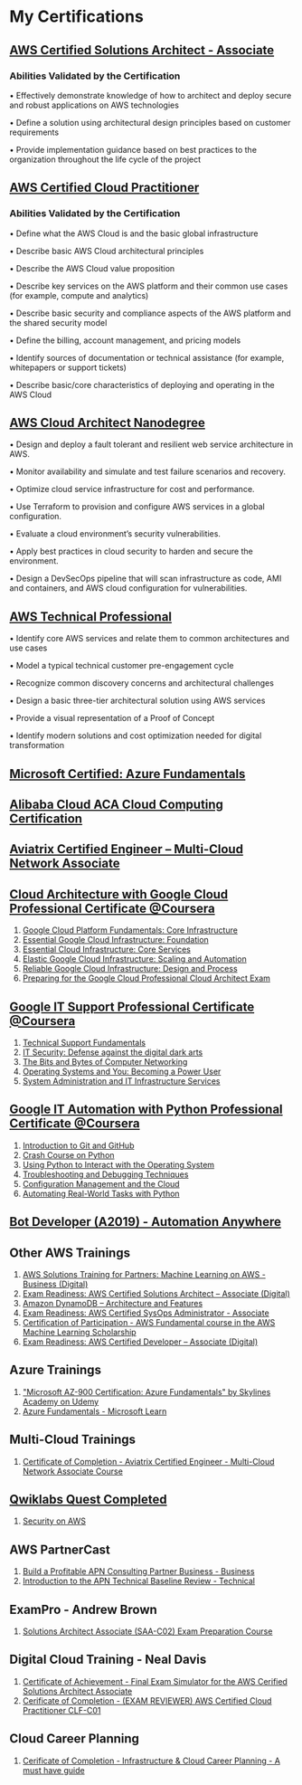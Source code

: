 # My Certifications

## [AWS Certified Solutions Architect - Associate](https://www.youracclaim.com/badges/fd0a1083-8178-4d53-aea9-f74bbf0556a2)
### Abilities Validated by the Certification

• Effectively demonstrate knowledge of how to architect and deploy secure and robust applications on AWS technologies

• Define a solution using architectural design principles based on customer requirements

• Provide implementation guidance based on best practices to the organization throughout the life cycle of the project


## [AWS Certified Cloud Practitioner](https://www.youracclaim.com/badges/50cc3d7d-e7d1-4c3a-b30d-66f29d8f5a3e)
### Abilities Validated by the Certification

• Define what the AWS Cloud is and the basic global infrastructure

• Describe basic AWS Cloud architectural principles

• Describe the AWS Cloud value proposition

• Describe key services on the AWS platform and their common use cases (for example, compute and analytics)

• Describe basic security and compliance aspects of the AWS platform and the shared security model

• Define the billing, account management, and pricing models

• Identify sources of documentation or technical assistance (for example, whitepapers or support tickets)

• Describe basic/core characteristics of deploying and operating in the AWS Cloud

## [AWS Cloud Architect Nanodegree](https://drive.google.com/file/d/1UAT8PX77kr_WOm3IZyght2lvxkpWVhJp/view?usp=sharing)
• Design and deploy a fault tolerant and resilient web service architecture in AWS.

• Monitor availability and simulate and test failure scenarios and recovery.

• Optimize cloud service infrastructure for cost and performance.

• Use Terraform to provision and configure AWS services in a global configuration.

• Evaluate a cloud environment’s security vulnerabilities.

• Apply best practices in cloud security to harden and secure the environment.

• Design a DevSecOps pipeline that will scan infrastructure as code, AMI and containers, and AWS cloud configuration for vulnerabilities.

## [AWS Technical Professional](https://drive.google.com/file/d/18d-PGqDn4XmjpgTnpWVtypfyJ1ryy2h5/view?usp=sharing)

• Identify core AWS services and relate them to common architectures and use cases

• Model a typical technical customer pre-engagement cycle

• Recognize common discovery concerns and architectural challenges

• Design a basic three-tier architectural solution using AWS services

• Provide a visual representation of a Proof of Concept

• Identify modern solutions and cost optimization needed for digital transformation

## [Microsoft Certified: Azure Fundamentals](https://www.youracclaim.com/badges/2462dd38-27c0-485a-a426-9b456c974265)

## [Alibaba Cloud ACA Cloud Computing Certification](https://drive.google.com/file/d/19_U-jHaKmqukE9qTB9OpTaJ95plM3D1e/view?usp=sharing)

## [Aviatrix Certified Engineer – Multi-Cloud Network Associate](https://drive.google.com/file/d/1oJPCOoYK6TIjS85USCBsVag8PgATUNdU/view?usp=sharing)

## [Cloud Architecture with Google Cloud Professional Certificate @Coursera](https://coursera.org/share/31fc73f747dedd6776b003a0269e0917)
1. [Google Cloud Platform Fundamentals: Core Infrastructure](https://www.coursera.org/account/accomplishments/verify/GYUE3KHY2P45)
2. [Essential Google Cloud Infrastructure: Foundation](https://www.coursera.org/account/accomplishments/records/CGVBFXCQLEXQ)
3. [Essential Cloud Infrastructure: Core Services](https://coursera.org/share/7cabbad71b8e7c38ecb650ee70307aef)
4. [Elastic Google Cloud Infrastructure: Scaling and Automation](https://coursera.org/share/b4fb61957ebd8fa5244526065fa02465)
5. [Reliable Google Cloud Infrastructure: Design and Process](https://coursera.org/share/f989a95b67df1a83155562b4a70e94b5)
6. [Preparing for the Google Cloud Professional Cloud Architect Exam](https://coursera.org/share/155082a79ca9bc45f601fb150b16879a)

## [Google IT Support Professional Certificate @Coursera](https://www.youracclaim.com/badges/55fb5188-e3c0-40ef-9b4c-00e6a5a3062d)
1. [Technical Support Fundamentals](https://coursera.org/share/fb442bd45fcde0a821a31db96a20fcf1)
2. [IT Security: Defense against the digital dark arts](https://coursera.org/share/f496813fce6694eb4c1ab0d3b90dcda7)
3. [The Bits and Bytes of Computer Networking](https://coursera.org/share/0a0f1f80704e2c508bee873e77fb063e)
4. [Operating Systems and You: Becoming a Power User](https://coursera.org/share/c08f376956245a90241dc4b25bd6a28b)
5. [System Administration and IT Infrastructure Services](https://coursera.org/share/5e7f8616c16b75a2ab73c0abb9203919)

## [Google IT Automation with Python Professional Certificate @Coursera](https://www.youracclaim.com/badges/589c0cb9-211a-4330-bbc4-c1739b63d14a)
1. [Introduction to Git and GitHub](https://coursera.org/share/5e0ba35e08122e165218ce64b9e68f4d)
2. [Crash Course on Python](https://coursera.org/share/c65a9f2f76c529d1afea2237da6977ac)
3. [Using Python to Interact with the Operating System](https://coursera.org/share/efd16522582857c13a22c27667a7f106)
4. [Troubleshooting and Debugging Techniques](https://coursera.org/share/976896eb5197e630059b713b3a84fa47)
5. [Configuration Management and the Cloud](https://coursera.org/share/b35cb7761a347a7bdf5d47920e944fbf)
6. [Automating Real-World Tasks with Python](https://coursera.org/share/494f4c9f95b9ea4f5c9ff65df9f07380)

## [Bot Developer (A2019) - Automation Anywhere](https://certificates.automationanywhere.com/742455a2-b7b9-48c4-90e5-4a886e361a9c#gs.gr0u89)

## Other AWS Trainings
1. [AWS Solutions Training for Partners: Machine Learning on AWS - Business (Digital)](https://drive.google.com/file/d/1VMIc-zJSImrinCxH02NdB3r1wzVJs1J9/view?usp=sharing)
2. [Exam Readiness: AWS Certified Solutions Architect – Associate (Digital)](https://drive.google.com/file/d/1awxlKlQjq3mYkMZDAI8aRljUnPPpDvFz/view?usp=sharing)
3. [Amazon DynamoDB – Architecture and Features](https://drive.google.com/file/d/1nTswfVLu6-bQdfzXmefzq2S9rIZS7LuT/view?usp=sharing)
4. [Exam Readiness: AWS Certified SysOps Administrator - Associate](https://drive.google.com/file/d/1WpQJnzXBE_5_vqss8esLZImA0Pmt1gaK/view?usp=sharing)
5. [Certification of Participation - AWS Fundamental course in the AWS Machine Learning Scholarship](https://s3-us-west-2.amazonaws.com/udacity-printer/production/certificates/b41d9200-b54a-4fa8-8bc3-f6a63d8769ad.pdf?utm_campaign=sch_600_auto_ndxxx_aws-ml-completed_global&utm_source=blueshift&utm_medium=email&utm_content=sch_600_auto_ndxxx_aws-ml-completed_global&bsft_clkid=b39280fe-8729-4722-90d2-68a51e37816f&bsft_uid=b1479fe7-32d6-4897-88ae-142d662e5f1a&bsft_mid=1d366992-f718-46d6-a518-5d3b253b0b60&bsft_eid=88b63008-b418-eaab-ee75-59a51b714a82&bsft_mime_type=html&bsft_ek=2020-08-15T21%3A50%3A42Z)
6. [Exam Readiness: AWS Certified Developer – Associate (Digital)](https://drive.google.com/file/d/1GPzmvd-p-PsTzjzv0Um4VeXoR5Fsbyqi/view?usp=sharing)

## Azure Trainings
1. ["Microsoft AZ-900 Certification: Azure Fundamentals" by Skylines Academy on Udemy](https://drive.google.com/file/d/1e1y6b-lP8oGhASvRZf6LIGxgC6mF8UdC/view?usp=sharing)
2. [Azure Fundamentals - Microsoft Learn](https://docs.microsoft.com/en-us/users/ivanchong/achievements)
## Multi-Cloud Trainings
1. [Certificate of Completion - Aviatrix Certified Engineer - Multi-Cloud Network Associate Course](https://drive.google.com/file/d/1-T7HUwUH-Krr_BUiK3fWOkTbK7HPHKgk/view?usp=sharing)

## [Qwiklabs Quest Completed](https://amazon.qwiklabs.com/public_profiles/b0c3d5ba-b094-46b0-8c23-bc0a095c9b4c)
1. [Security on AWS](https://amazon.qwiklabs.com/quests/22)

## AWS PartnerCast
1. [Build a Profitable APN Consulting Partner Business - Business](https://drive.google.com/file/d/1SgEVOZeWueiFWlCATcBWkvmacWPg5oKg/view?usp=sharing)
2. [Introduction to the APN Technical Baseline Review - Technical](https://drive.google.com/file/d/10W4IG2knVTmcWY4KwhyDpmiHJy_fOgs3/view?usp=sharing)

## ExamPro - Andrew Brown
1. [Solutions Architect Associate (SAA-C02) Exam Preparation Course](https://drive.google.com/file/d/1TGBkjNPs4Ak_AbDfuI2yh1-pq5QvPw6d/view?usp=sharing)

## Digital Cloud Training - Neal Davis
1. [Certificate of Achievement - Final Exam Simulator for the AWS Cerified Solutions Architect Associate](https://drive.google.com/file/d/1Ls8-WBztIRAULf69ZfIK-BVLyJCzq7ct/view?usp=sharing)
2. [Cerificate of Completion - (EXAM REVIEWER) AWS Certified Cloud Practitioner CLF-C01](https://drive.google.com/file/d/175Pah1IhEeJn4fFnzgEWhIBj6Hjd07Li/view?usp=sharing)

## Cloud Career Planning
1. [Cerificate of Completion - Infrastructure & Cloud Career Planning - A must have guide](https://drive.google.com/file/d/1JDfBiUnLCjy5UEnvpDmDycLK4YmDR6ZP/view?usp=sharing)
